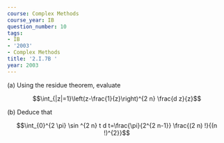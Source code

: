 ```yaml
---
course: Complex Methods
course_year: IB
question_number: 10
tags:
- IB
- '2003'
- Complex Methods
title: '2.I.7B '
year: 2003
---
```



(a) Using the residue theorem, evaluate

$$\int_{|z|=1}\left(z-\frac{1}{z}\right)^{2 n} \frac{d z}{z}$$

(b) Deduce that

$$\int_{0}^{2 \pi} \sin ^{2 n} t d t=\frac{\pi}{2^{2 n-1}} \frac{(2 n) !}{(n !)^{2}}$$